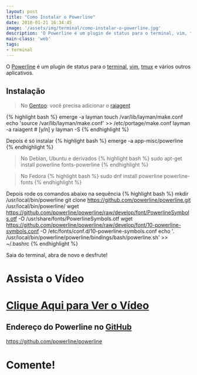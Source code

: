```yaml
---
layout: post
title: "Como Instalar o Powerline"
date: 2018-01-21 16:34:45
image: '/assets/img/terminal/como-instalar-o-powerline.jpg'
description: 'O Powerline é um plugin de status para o terminal, vim, tmux e vários outros aplicativos.'
main-class: 'web'
tags:
- terminal
---
```


O [Powerline](https://powerline.readthedocs.io/en/master/index.html) é um plugin de status para o [terminal](http://terminalroot.com.br/shell), [vim](http://terminalroot.com.br/vim), [tmux](http://terminalroot.com.br/2018/01/como-instalar-e-utlizar-o-tmux.html) e vários outros aplicativos.

## Instalação 

> No [Gentoo](https://goo.gl/7PyqZe): você precisa adicionar o [raiagent](https://github.com/leycec/raiagent)

{% highlight bash %}
emerge -a layman
touch /var/lib/layman/make.conf
echo 'source /var/lib/layman/make.conf' >> /etc/portage/make.conf
layman -a raiagent # [y/n] y
layman -S
{% endhighlight %}

Depois é só instalar
{% highlight bash %}
emerge -a app-misc/powerline
{% endhighlight %}

> No Debian, Ubuntu e derivados
{% highlight bash %}
sudo apt-get install powerline fonts-powerline
{% endhighlight %}

> No Fedora
{% highlight bash %}
sudo dnf install powerline powerline-fonts
{% endhighlight %}

Depois rode os comandos abaixo na sequência
{% highlight bash %}
mkdir /usr/local/bin/powerline
git clone https://github.com/powerline/powerline.git /usr/local/bin/powerline/
wget https://github.com/powerline/powerline/raw/develop/font/PowerlineSymbols.otf -O /usr/share/fonts/PowerlineSymbols.otf
wget https://github.com/powerline/powerline/raw/develop/font/10-powerline-symbols.conf -O /etc/fonts/conf.d/10-powerline-symbols.conf
echo '. /usr/local/bin/powerline/powerline/bindings/bash/powerline.sh' >> ~/.bashrc
{% endhighlight %}

Saia do terminal, abra de novo e desfrute!

# Assista o Vídeo

# [Clique Aqui para Ver o Vídeo](https://www.youtube.com/watch?v=YaLR2RZeI1A)


## Endereço do Powerline no [GitHub](http://terminalroot.com.br/git)
<https://github.com/powerline/powerline>

# Comente!

